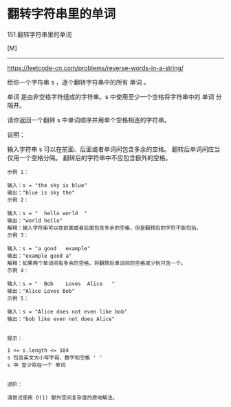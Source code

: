 # 翻转字符串里的单词

151.翻转字符串里的单词

[M]

---

https://leetcode-cn.com/problems/reverse-words-in-a-string/

给你一个字符串 s ，逐个翻转字符串中的所有 单词 。

单词 是由非空格字符组成的字符串。s 中使用至少一个空格将字符串中的 单词 分隔开。

请你返回一个翻转 s 中单词顺序并用单个空格相连的字符串。

说明：

输入字符串 s 可以在前面、后面或者单词间包含多余的空格。
翻转后单词间应当仅用一个空格分隔。
翻转后的字符串中不应包含额外的空格。
 
```
示例 1：

输入：s = "the sky is blue"
输出："blue is sky the"
示例 2：

输入：s = "  hello world  "
输出："world hello"
解释：输入字符串可以在前面或者后面包含多余的空格，但是翻转后的字符不能包括。
示例 3：

输入：s = "a good   example"
输出："example good a"
解释：如果两个单词间有多余的空格，将翻转后单词间的空格减少到只含一个。
示例 4：

输入：s = "  Bob    Loves  Alice   "
输出："Alice Loves Bob"
示例 5：

输入：s = "Alice does not even like bob"
输出："bob like even not does Alice"
 

提示：

1 <= s.length <= 104
s 包含英文大小写字母、数字和空格 ' '
s 中 至少存在一个 单词
 

进阶：

请尝试使用 O(1) 额外空间复杂度的原地解法。
```